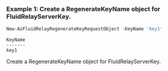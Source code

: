 ### Example 1: Create a RegenerateKeyName object for FluidRelayServerKey.
```powershell
New-AzFluidRelayRegenerateKeyRequestObject -KeyName 'key1'
```

```output
KeyName
-------
key1
```

Create a RegenerateKeyName object for FluidRelayServerKey.